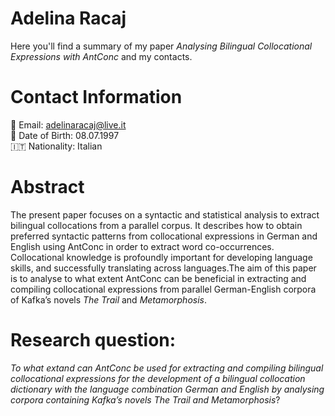 # Adelina Racaj
Here you'll find a summary of my paper <em>Analysing Bilingual Collocational Expressions with AntConc</em> and my contacts.

# Contact Information 
 :email: Email: adelinaracaj@live.it  
 :date: Date of Birth: 08.07.1997  
 :it: Nationality: Italian  
 
 # Abstract
The present paper focuses on a syntactic and statistical analysis to extract bilingual collocations from a parallel corpus. It describes how to obtain preferred syntactic patterns from collocational expressions in German and English using AntConc in order to extract word co-occurrences. Collocational knowledge is profoundly important for developing language skills, and successfully translating across languages.The aim of this paper is to analyse to what extent AntConc can be beneficial in extracting and compiling collocational expressions from parallel German-English corpora of Kafka’s novels <em>The Trail</em> and <em>Metamorphosis</em>.
  
 # Research question:
<em>To what extand can AntConc be used for extracting and compiling bilingual collocational expressions for the development of a bilingual collocation dictionary with the language combination German and English by analysing corpora containing Kafka’s novels The Trail and Metamorphosis</em>?
  
